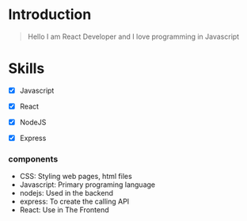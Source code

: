 # Introduction
> Hello I am React Developer and I love programming in Javascript

# Skills
- [X] Javascript
- [X] React
- [X] NodeJS
- [X] Express


### components
- CSS: Styling web pages, html files
- Javascript: Primary programing language
- nodejs: Used in the backend
- express: To create the calling API
- React: Use in The Frontend
